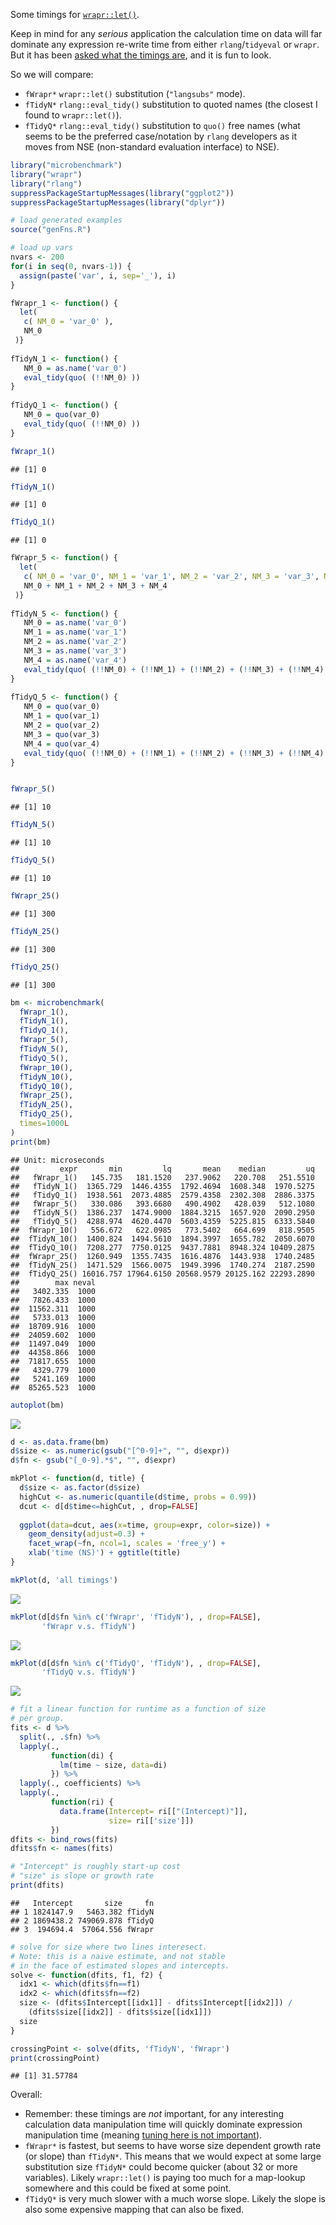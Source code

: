 Some timings for [`wrapr::let()`](https://github.com/WinVector/wrapr).

Keep in mind for any *serious* application the calculation time on data will far dominate any expression re-write time from either `rlang`/`tidyeval` or `wrapr`. But it has been [asked what the timings are](http://www.win-vector.com/blog/2017/06/please-consider-using-wraprlet-for-replacement-tasks/#comment-66574), and it is fun to look.

So we will compare:

-   `fWrapr*` `wrapr::let()` substitution (`"langsubs"` mode).
-   `fTidyN*` `rlang::eval_tidy()` substitution to quoted names (the closest I found to `wrapr::let()`).
-   `fTidyQ*` `rlang::eval_tidy()` substitution to `quo()` free names (what seems to be the preferred case/notation by `rlang` developers as it moves from NSE (non-standard evaluation interface) to NSE).

``` r
library("microbenchmark")
library("wrapr")
library("rlang")
suppressPackageStartupMessages(library("ggplot2"))
suppressPackageStartupMessages(library("dplyr"))

# load generated examples
source("genFns.R")

# load up vars
nvars <- 200
for(i in seq(0, nvars-1)) {
  assign(paste('var', i, sep='_'), i)
}

fWrapr_1 <- function() {
  let(
   c( NM_0 = 'var_0' ),
   NM_0
 )}
 
fTidyN_1 <- function() {
   NM_0 = as.name('var_0')
   eval_tidy(quo( (!!NM_0) ))
}
 
fTidyQ_1 <- function() {
   NM_0 = quo(var_0)
   eval_tidy(quo( (!!NM_0) ))
}

fWrapr_1()
```

    ## [1] 0

``` r
fTidyN_1()
```

    ## [1] 0

``` r
fTidyQ_1()
```

    ## [1] 0

``` r
fWrapr_5 <- function() {
  let(
   c( NM_0 = 'var_0', NM_1 = 'var_1', NM_2 = 'var_2', NM_3 = 'var_3', NM_4 = 'var_4' ),
   NM_0 + NM_1 + NM_2 + NM_3 + NM_4
 )}
 
fTidyN_5 <- function() {
   NM_0 = as.name('var_0')
   NM_1 = as.name('var_1')
   NM_2 = as.name('var_2')
   NM_3 = as.name('var_3')
   NM_4 = as.name('var_4')
   eval_tidy(quo( (!!NM_0) + (!!NM_1) + (!!NM_2) + (!!NM_3) + (!!NM_4) ))
}
 
fTidyQ_5 <- function() {
   NM_0 = quo(var_0)
   NM_1 = quo(var_1)
   NM_2 = quo(var_2)
   NM_3 = quo(var_3)
   NM_4 = quo(var_4)
   eval_tidy(quo( (!!NM_0) + (!!NM_1) + (!!NM_2) + (!!NM_3) + (!!NM_4) ))
}


fWrapr_5()
```

    ## [1] 10

``` r
fTidyN_5()
```

    ## [1] 10

``` r
fTidyQ_5()
```

    ## [1] 10

``` r
fWrapr_25()
```

    ## [1] 300

``` r
fTidyN_25()
```

    ## [1] 300

``` r
fTidyQ_25()
```

    ## [1] 300

``` r
bm <- microbenchmark(
  fWrapr_1(),
  fTidyN_1(),
  fTidyQ_1(),
  fWrapr_5(),
  fTidyN_5(),
  fTidyQ_5(),
  fWrapr_10(),
  fTidyN_10(),
  fTidyQ_10(),
  fWrapr_25(),
  fTidyN_25(),
  fTidyQ_25(), 
  times=1000L
)
print(bm)
```

    ## Unit: microseconds
    ##         expr       min         lq       mean    median         uq
    ##   fWrapr_1()   145.735   181.1520   237.9062   220.708   251.5510
    ##   fTidyN_1()  1365.729  1446.4355  1792.4694  1608.348  1970.5275
    ##   fTidyQ_1()  1938.561  2073.4885  2579.4358  2302.308  2886.3375
    ##   fWrapr_5()   330.086   393.6680   490.4902   428.039   512.1080
    ##   fTidyN_5()  1386.237  1474.9000  1884.3215  1657.920  2090.2950
    ##   fTidyQ_5()  4288.974  4620.4470  5603.4359  5225.815  6333.5840
    ##  fWrapr_10()   556.672   622.0985   773.5402   664.699   818.9505
    ##  fTidyN_10()  1400.824  1494.5610  1894.3997  1655.782  2050.6070
    ##  fTidyQ_10()  7208.277  7750.0125  9437.7881  8948.324 10409.2875
    ##  fWrapr_25()  1260.949  1355.7435  1616.4876  1443.938  1740.2485
    ##  fTidyN_25()  1471.529  1566.0075  1949.3996  1740.274  2187.2590
    ##  fTidyQ_25() 16016.757 17964.6150 20568.9579 20125.162 22293.2890
    ##        max neval
    ##   3402.335  1000
    ##   7826.433  1000
    ##  11562.311  1000
    ##   5733.013  1000
    ##  18709.916  1000
    ##  24059.602  1000
    ##  11497.049  1000
    ##  44358.866  1000
    ##  71817.655  1000
    ##   4329.779  1000
    ##   5241.169  1000
    ##  85265.523  1000

``` r
autoplot(bm)
```

![](SubstitutionPerformance_files/figure-markdown_github/timings-1.png)

``` r
d <- as.data.frame(bm)
d$size <- as.numeric(gsub("[^0-9]+", "", d$expr))
d$fn <- gsub("[_0-9].*$", "", d$expr)

mkPlot <- function(d, title) {
  d$size <- as.factor(d$size)
  highCut <- as.numeric(quantile(d$time, probs = 0.99))
  dcut <- d[d$time<=highCut, , drop=FALSE]
  
  ggplot(data=dcut, aes(x=time, group=expr, color=size)) +
    geom_density(adjust=0.3) +
    facet_wrap(~fn, ncol=1, scales = 'free_y') +
    xlab('time (NS)') + ggtitle(title)
}

mkPlot(d, 'all timings')
```

![](SubstitutionPerformance_files/figure-markdown_github/replot-1.png)

``` r
mkPlot(d[d$fn %in% c('fWrapr', 'fTidyN'), , drop=FALSE], 
       'fWrapr v.s. fTidyN')
```

![](SubstitutionPerformance_files/figure-markdown_github/replot-2.png)

``` r
mkPlot(d[d$fn %in% c('fTidyQ', 'fTidyN'), , drop=FALSE], 
       'fTidyQ v.s. fTidyN')
```

![](SubstitutionPerformance_files/figure-markdown_github/replot-3.png)

``` r
# fit a linear function for runtime as a function of size
# per group.
fits <- d %>%
  split(., .$fn) %>%
  lapply(., 
         function(di) { 
           lm(time ~ size, data=di) 
         }) %>%
  lapply(., coefficients) %>%
  lapply(., 
         function(ri) {
           data.frame(Intercept= ri[["(Intercept)"]],
                      size= ri[['size']])
         }) 
dfits <- bind_rows(fits)
dfits$fn <- names(fits)

# "Intercept" is roughly start-up cost 
# "size" is slope or growth rate
print(dfits)
```

    ##   Intercept       size     fn
    ## 1 1824147.9   5463.382 fTidyN
    ## 2 1869438.2 749069.878 fTidyQ
    ## 3  194694.4  57064.556 fWrapr

``` r
# solve for size where two lines interesect.
# Note: this is a naive estimate, and not stable
# in the face of estimated slopes and intercepts.
solve <- function(dfits, f1, f2) {
  idx1 <- which(dfits$fn==f1)
  idx2 <- which(dfits$fn==f2)
  size <- (dfits$Intercept[[idx1]] - dfits$Intercept[[idx2]]) /
    (dfits$size[[idx2]] - dfits$size[[idx1]])
  size
}

crossingPoint <- solve(dfits, 'fTidyN', 'fWrapr')
print(crossingPoint)
```

    ## [1] 31.57784

Overall:

-   Remember: these timings are *not* important, for any interesting calculation data manipulation time will quickly dominate expression manipulation time (meaning [tuning here is not important](https://en.wikipedia.org/wiki/Amdahl%27s_law)).
-   `fWrapr*` is fastest, but seems to have worse size dependent growth rate (or slope) than `fTidyN*`. This means that we would expect at some large substitution size `fTidyN*` could become quicker (about 32 or more variables). Likely `wrapr::let()` is paying too much for a map-lookup somewhere and this could be fixed at some point.
-   `fTidyQ*` is very much slower with a much worse slope. Likely the slope is also some expensive mapping that can also be fixed.
